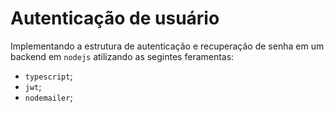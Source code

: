 # Autenticação de usuário

Implementando a estrutura de autenticação e recuperação de senha em um backend em `nodejs` atilizando as segintes feramentas:

- `typescript`;
- `jwt`;
- `nodemailer`;
